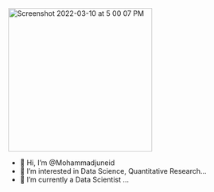 <img width="289" alt="Screenshot 2022-03-10 at 5 00 07 PM" src="https://user-images.githubusercontent.com/107539121/187739265-9ae6ffdc-f3cf-49fe-9ae8-79dd3c9dd450.png">

- 👋 Hi, I’m @Mohammadjuneid
- 👀 I’m interested in Data Science, Quantitative Research...
- 🌱 I’m currently a Data Scientist ...


<!---
Mohammadjuneid/Mohammadjuneid is a ✨ special ✨ repository because its `README.md` (this file) appears on your GitHub profile.
You can click the Preview link to take a look at your changes.
--->

